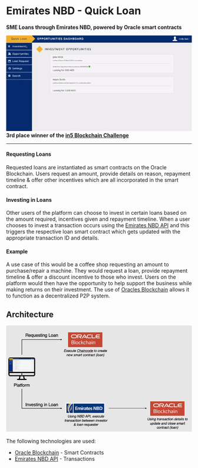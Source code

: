 # Emirates NBD - Quick Loan

**SME Loans through Emirates NBD, powered by Oracle smart contracts**

[![Website](/assets/demo.gif)](http://ec2-34-248-9-135.eu-west-1.compute.amazonaws.com/)
**3rd place winner of the [in5 Blockchain Challenge](https://infive.ae/blockchainchallenge/)**
*** 

#### Requesting Loans
Requested loans are instantiated as smart contracts on the Oracle Blockchain. Users request an amount, provide details on reason, repayment timeline & offer other incentives which are all incorporated in the smart contract.

#### Investing in Loans
Other users of the platform can choose to invest in certain loans based on the amount required, incentives given and repayment timeline. When a user chooses to invest a transaction occurs using the [Emirates NBD API](https://www.emiratesnbdlab.com/) and this triggers the respective loan smart contract which gets updated with the appropriate transaction ID and details.

#### Example
A use case of this would be a coffee shop requesting an amount to purchase/repair a machine. They would request a loan, provide repayment timeline & offer a discount incentive to those who invest. Users on the platform would then have the opportunity to help support the business while making returns on their investment. The use of [Oracles Blockchain](https://www.oracle.com/ae/blockchain/) allows it to function as a decentralized P2P system.

## Architecture
![Architecture Diagram](/assets/architecture.png)

The following technologies are used:
* [Oracle Blockchain](https://www.oracle.com/ae/blockchain/) - Smart Contracts
* [Emirates NBD API](https://www.emiratesnbdlab.com/home) - Transactions